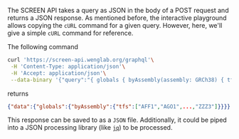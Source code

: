 The SCREEN API takes a query as JSON in the body of a POST request and returns a
JSON response. As mentioned before, the interactive playground allows copying
the `cURL` command for a given query. However, here, we'll give a simple `cURL`
command for reference.

The following command
```bash
curl 'https://screen-api.wenglab.org/graphql'\
 -H 'Content-Type: application/json'\
 -H 'Accept: application/json'\
 --data-binary '{"query":"{ globals { byAssembly(assembly: GRCh38) { tfs } } }"}'
```

returns

```json
{"data":{"globals":{"byAssembly":{"tfs":["AFF1","AGO1",...,"ZZZ3"]}}}}
```

This response can be saved to as a `JSON` file. Additionally, it could be piped
into a JSON processing library (like [`jq`](https://stedolan.github.io/jq/)) to
be processed.
